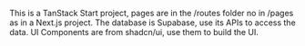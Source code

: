 This is a TanStack Start project, pages are in the /routes folder no in /pages as in a Next.js project.
The database is Supabase, use its APIs to access the data.
UI Components are from shadcn/ui, use them to build the UI.
